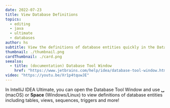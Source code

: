 ```yaml
---
date: 2022-07-23
title: View Database Definitions
topics:
  - editing
  - java
  - ultimate
  - databases
author: hs
subtitle: View the definitions of database entities quickly in the Database Tool Window
thumbnail: ./thumbnail.png
cardThumbnail: ./card.png
seealso:
  - title: (documentation) Database Tool Window
    href: "https://www.jetbrains.com/help/idea/database-tool-window.html"
video: "https://youtu.be/Xr1p4tquwJE"
---
```


In IntelliJ IDEA Ultimate, you can open the Database Tool Window and use **␣** (macOS) or **Space** (Windows/Linux) to view definitions of database entities including tables, views, sequences, triggers and more!
